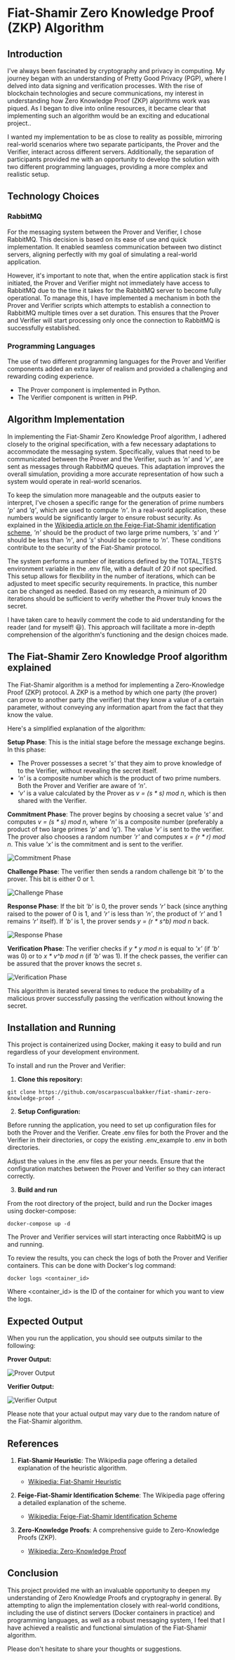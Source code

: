 # Fiat-Shamir Zero Knowledge Proof (ZKP) Algorithm


## Introduction

I've always been fascinated by cryptography and privacy in computing. My journey began with an understanding of Pretty Good Privacy (PGP), where I delved into data signing and verification processes. With the rise of blockchain technologies and secure communications, my interest in understanding how Zero Knowledge Proof (ZKP) algorithms work was piqued. As I began to dive into online resources, it became clear that implementing such an algorithm would be an exciting and educational project..

I wanted my implementation to be as close to reality as possible, mirroring real-world scenarios where two separate participants, the Prover and the Verifier, interact across different servers. Additionally, the separation of participants provided me with an opportunity to develop the solution with two different programming languages, providing a more complex and realistic setup.


## Technology Choices

### RabbitMQ

For the messaging system between the Prover and Verifier, I chose RabbitMQ. This decision is based on its ease of use and quick implementation. It enabled seamless communication between two distinct servers, aligning perfectly with my goal of simulating a real-world application.

However, it's important to note that, when the entire application stack is first initiated, the Prover and Verifier might not immediately have access to RabbitMQ due to the time it takes for the RabbitMQ server to become fully operational. To manage this, I have implemented a mechanism in both the Prover and Verifier scripts which attempts to establish a connection to RabbitMQ multiple times over a set duration. This ensures that the Prover and Verifier will start processing only once the connection to RabbitMQ is successfully established.


### Programming Languages

The use of two different programming languages for the Prover and Verifier components added an extra layer of realism and provided a challenging and rewarding coding experience.

* The Prover component is implemented in Python.
* The Verifier component is written in PHP.


## Algorithm Implementation

In implementing the Fiat-Shamir Zero Knowledge Proof algorithm, I adhered closely to the original specification, with a few necessary adaptations to accommodate the messaging system. Specifically, values that need to be communicated between the Prover and the Verifier, such as _'n'_ and _'v'_, are sent as messages through RabbitMQ queues. This adaptation improves the overall simulation, providing a more accurate representation of how such a system would operate in real-world scenarios.

To keep the simulation more manageable and the outputs easier to interpret, I've chosen a specific range for the generation of prime numbers _'p'_ and _'q'_, which are used to compute _'n'_. In a real-world application, these numbers would be significantly larger to ensure robust security. As explained in the [Wikipedia article on the Feige-Fiat-Shamir identification scheme](https://en.wikipedia.org/wiki/Feige%E2%80%93Fiat%E2%80%93Shamir_identification_scheme), _'n'_ should be the product of two large prime numbers, _'s'_ and _'r'_ should be less than _'n'_, and _'s'_ should be coprime to _'n'_. These conditions contribute to the security of the Fiat-Shamir protocol.

The system performs a number of iterations defined by the TOTAL_TESTS environment variable in the .env file, with a default of 20 if not specified. This setup allows for flexibility in the number of iterations, which can be adjusted to meet specific security requirements. In practice, this number can be changed as needed. Based on my research, a minimum of 20 iterations should be sufficient to verify whether the Prover truly knows the secret.

I have taken care to heavily comment the code to aid understanding for the reader (and for myself! :smiley:). This approach will facilitate a more in-depth comprehension of the algorithm's functioning and the design choices made.


## The Fiat-Shamir Zero Knowledge Proof algorithm explained

The Fiat-Shamir algorithm is a method for implementing a Zero-Knowledge Proof (ZKP) protocol. A ZKP is a method by which one party (the prover) can prove to another party (the verifier) that they know a value of a certain parameter, without conveying any information apart from the fact that they know the value.

Here's a simplified explanation of the algorithm:

**Setup Phase**: This is the initial stage before the message exchange begins. In this phase:
- The Prover possesses a secret _'s'_ that they aim to prove knowledge of to the Verifier, without revealing the secret itself.
- _'n'_ is a composite number which is the product of two prime numbers. Both the Prover and Verifier are aware of _'n'_.
- _'v'_ is a value calculated by the Prover as _v = (s * s) mod n_, which is then shared with the Verifier.

**Commitment Phase**: The prover begins by choosing a secret value _'s'_ and computes _v = (s * s) mod n_, where _'n'_ is a composite number (preferably a product of two large primes _'p'_ and _'q'_). The value _'v'_ is sent to the verifier. The prover also chooses a random number _'r'_ and computes _x = (r * r) mod n_. This value _'x'_ is the commitment and is sent to the verifier.

![Commitment Phase](https://oscarpascual.com/commitment-phase.png)

**Challenge Phase**: The verifier then sends a random challenge bit _'b'_ to the prover. This bit is either 0 or 1.

![Challenge Phase](https://oscarpascual.com/challenge-phase.png)

**Response Phase**: If the bit _'b'_ is 0, the prover sends _'r'_ back (since anything raised to the power of 0 is 1, and _'r'_ is less than _'n'_, the product of _'r'_ and 1 remains _'r'_ itself). If _'b'_ is 1, the prover sends _y = (r * s^b) mod n_ back.

![Response Phase](https://oscarpascual.com/response-phase.png)

**Verification Phase**: The verifier checks if _y * y mod n_ is equal to _'x'_ (if _'b'_ was 0) or to _x * v^b mod n_ (if _'b'_ was 1). If the check passes, the verifier can be assured that the prover knows the secret _s_.

![Verification Phase](https://oscarpascual.com/verification-phase.png)

This algorithm is iterated several times to reduce the probability of a malicious prover successfully passing the verification without knowing the secret.


## Installation and Running

This project is containerized using Docker, making it easy to build and run regardless of your development environment.

To install and run the Prover and Verifier:

1. **Clone this repository:**
```
git clone https://github.com/oscarpascualbakker/fiat-shamir-zero-knowledge-proof .
```

2. **Setup Configuration:**

Before running the application, you need to set up configuration files for both the Prover and the Verifier. Create .env files for both the Prover and the Verifier in their directories, or copy the existing .env_example to .env in both directories.

Adjust the values in the .env files as per your needs. Ensure that the configuration matches between the Prover and Verifier so they can interact correctly.

3. **Build and run**

From the root directory of the project, build and run the Docker images using docker-compose:
```
docker-compose up -d
```

The Prover and Verifier services will start interacting once RabbitMQ is up and running.

To review the results, you can check the logs of both the Prover and Verifier containers. This can be done with Docker's log command:

```
docker logs <container_id>
```

Where <container_id> is the ID of the container for which you want to view the logs.

## Expected Output

When you run the application, you should see outputs similar to the following:

**Prover Output:**

![Prover Output](https://oscarpascual.com/output-prover.png)

**Verifier Output:**

![Verifier Output](https://oscarpascual.com/output-verifier.png)

Please note that your actual output may vary due to the random nature of the Fiat-Shamir algorithm.


## References

1. **Fiat-Shamir Heuristic**: The Wikipedia page offering a detailed explanation of the heuristic algorithm.
   - [Wikipedia: Fiat-Shamir Heuristic](https://en.wikipedia.org/wiki/Fiat%E2%80%93Shamir_heuristic)

2. **Feige-Fiat-Shamir Identification Scheme**: The Wikipedia page offering a detailed explanation of the scheme.
   - [Wikipedia: Feige-Fiat-Shamir Identification Scheme](https://en.wikipedia.org/wiki/Feige%E2%80%93Fiat%E2%80%93Shamir_identification_scheme)

3. **Zero-Knowledge Proofs**: A comprehensive guide to Zero-Knowledge Proofs (ZKP).
   - [Wikipedia: Zero-Knowledge Proof](https://en.wikipedia.org/wiki/Zero-knowledge_proof)


## Conclusion

This project provided me with an invaluable opportunity to deepen my understanding of Zero Knowledge Proofs and cryptography in general. By attempting to align the implementation closely with real-world conditions, including the use of distinct servers (Docker containers in practice) and programming languages, as well as a robust messaging system, I feel that I have achieved a realistic and functional simulation of the Fiat-Shamir algorithm.

Please don't hesitate to share your thoughts or suggestions.